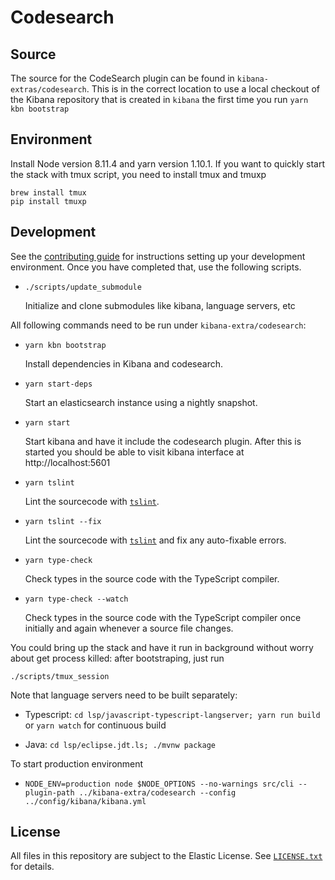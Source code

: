 # Codesearch

## Source

The source for the CodeSearch plugin can be found in `kibana-extras/codesearch`. This is in the correct location to use a local checkout of the Kibana repository that is created in `kibana` the first time you run `yarn kbn bootstrap`

## Environment
Install Node version 8.11.4 and yarn version 1.10.1. If you want to quickly start the stack with tmux script, you need to install tmux and tmuxp
```$bash
brew install tmux
pip install tmuxp
```

## Development

See the [contributing guide](./CONTRIBUTING.md) for instructions setting up your development environment. Once you have completed that, use the following scripts.
  - `./scripts/update_submodule`
  
    Initialize and clone submodules like kibana, language servers, etc


All following commands need to be run under `kibana-extra/codesearch`:

  - `yarn kbn bootstrap`

    Install dependencies in Kibana and codesearch.

  - `yarn start-deps`

    Start an elasticsearch instance using a nightly snapshot.

  - `yarn start`

    Start kibana and have it include the codesearch plugin. After this is started you should be able to visit kibana interface at http://localhost:5601

  - `yarn tslint`

    Lint the sourcecode with [`tslint`](https://github.com/palantir/tslint).

  - `yarn tslint --fix`

    Lint the sourcecode with [`tslint`](https://github.com/palantir/tslint) and fix any auto-fixable errors.

  - `yarn type-check`

    Check types in the source code with the TypeScript compiler.

  - `yarn type-check --watch`

    Check types in the source code with the TypeScript compiler once initially and again whenever a source file changes.
   

You could bring up the stack and have it run in background without worry about get process killed: after bootstraping, just run
```
./scripts/tmux_session
```

Note that language servers need to be built separately:

  - Typescript: `cd lsp/javascript-typescript-langserver; yarn run build` or `yarn watch` for continuous build
  
  - Java: `cd lsp/eclipse.jdt.ls; ./mvnw package`
    
To start production environment
  - `NODE_ENV=production node $NODE_OPTIONS --no-warnings src/cli --plugin-path ../kibana-extra/codesearch --config ../config/kibana/kibana.yml`

## License

All files in this repository are subject to the Elastic License. See [`LICENSE.txt`](./LICENSE.txt) for details.
